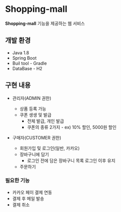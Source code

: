 # Shopping-mall

**Shopping-mall** 기능을 제공하는 웹 서비스
## 개발 환경

* Java 1.8
* Spring Boot
* Buil tool - Gradle
* DataBase - H2

## 구현 내용

* 관리자(ADMIN 권한)
  * 상품 등록 가능
  * 쿠폰 생생 및 발급
    * 전체 발급, 개인 발급
    * 쿠폰의 종류 2가지 - ex) 10% 할인, 5000원 할인

* 구매자(CUSTOMER 권한)
  * 회원가입 및 로그인(일반, 카카오)
  * 장바구니에 담기
    * 로그인 전에 담은 장바구니 목록 로그인 이후 유지
  * 주문하기

### 필요한 기능
* 카카오 페이 결제 연동
* 결제 후 메일 발송
* 결제 취소
